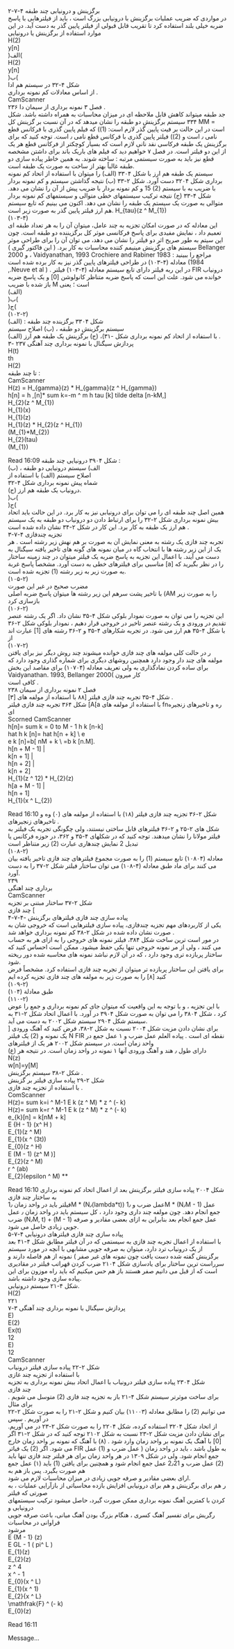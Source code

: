 ۲-۷-۴ برگزینش و درونیابی چند طبقه  
در مواردی که ضریب عملیات برگزینش با درونیابی بزرگ است ، باید از فیلترهایی با پاسخ ضربه خیلی بلند  استفاده کرد تا تقریب قابل قبولی از فیلتر پایین گذر به دست آید. در این موارد استفاده از برگزینش یا درونیایی  
H(2)  
y[n]  
)الف(  
H(2)  
y[n]  
)ب(  
شکل ۴-۳۲ در سیستم هم ادا  
از اساس معادلات کم نمونه برداری .  
CamScanner  
۲۳۶ فصل ۳ نمونه برداری از سیمان دا .  
جد طبقه میتواند کاهش قابل ملاحظه ای در میزان محاسبات به همراه داشته باشد. شکل ۳۳۴  سیستم برگزینش دو طبقه را نشان میدهد که در آن نسبت بر گزینش کل MM = است در این حالت بر  فیت پایین گذر لازم است: (1)) که فیلم پایین گذری با فرکانس قطع نامی ٫ است و (2))  فیلتر پایین گذری با فرکانس قطع نامی ٫ است. توجه کنید که برای برگزینش یک طبقه فرکاسی نقد  نانی لازم است که بسیار کوچکتر از فرکانس قطع هر یک از این دو فیلتر است. در  فصل ۷ خواهیم دید که فیلم های باریک باند برای داشتن مشخصه قطع نیز باید به صورت سیستمی مرتبه :  ساخته شوند. به همین خاطر پیاده سازی دو طبقه غالباً بهتر از ساخت به صورت یک طبقه است.  
سیستم یک طبقه هم ارز با شکل ۳۳۰۴ (الف) را میتوان با استفاده از اتحاد کم نمونه برداری شکل ۳۲۰۴  دست آورد. شکل ۲-۳۳ (ب) نتیجه گذاشتن سیستم و کم نمونه بردار با ضریب به با  سیستم (2) 15 و کم نمونه بردار با ضریب پیش از آن را نشان می دهد. شکل ۴-۳۳ (ج) نتیجه ترکیب  سیستمهای خطی متوالی و سیستمهای کم نمونه بردار متوالی به صورت یک سیستم یک طبقه را نشان می دهد.  اکنون می بینیم که تابع سیستم هم ارز فیلتر پایین گذر به صورت زیر است.  H_{tau}(z ^ M_{1})  
(۱۰۳-۴)  
این معادله که در صورت امکان تجزیه به چند عامل، میتوان آن را به هر تعداد طبقه ای تعمیم داد ، نمایش  مفیدی برای پاسخ فرکانسی موثر کل برگزیننده دو طبقه است. چون این سیتم به طور صریح اثر دو فیلتر را  نشان می دهد، می توان آن را برای طراحی موثر سیستم های برگزینش مینیمم کننده محاسبات به کار برد. ( این  فاکتور گیری ) Bellanger 2000 و ، Vaidyanathan, 1993 Crochiere and Rabiner 1983 : مراجع را ببینید  معادله (۴-۱۰۳) در طراحی فیلترهای پایین گذر نیز به کار برده شده است (1984 ,.Neuve et al ) . در این ربه  فیلتر دارای تابع سیستم معادله (۴-۱۰۳) فیلتر FIR درونیاب خوانده می شود. علت این است که پاسخ ضربه  متناظر کانولوشن [0] و یک پاسخ ضربه باز شده با ضریب M است ؛ یعنی  
(الف)  
)ب(  
)ج(  
(۱۰۲-۲)  
شکل ۳۳۰۴ برگزینده چند طبقه : (الف)  
سیستم برگزینش دو طبقه ، (ب) اصلاح سیستم  
(الف) با استفاده از اتحاد کم نمونه برداری شکل  -۳۱)، (ج) برگزینش یک طبقه هم ارز .  
۳- پردازش سیگنال با نمونه برداری چند آهنگی ۲۳۷  
H(t)  
th  
H(2)  
تا چند طبقه :  
CamScanner  
H(z) = H_{gamma}(z) * H_{gamma}(z ^ H_{gamma})  
h[n] = h ,[n]* sum k=-m ^ m h tau [k] tilde delta [n-kM,]  
H_{2}(z ^ M_{1})  
H_{1}(x)  
H_{1}(z)  
H_{1}(z) * H_{2}(z ^ H_{1})  
(M_{1}*M_{2})  
H_{2}(tau)  
(M_{1})

Read
16:09
شکل ۳۹۰۴ درونیایی چند طبقه :  
الف) سیستم درونیایی دو طبقه ، (ب)  
اصلاح سیستم (الف) با استفاده از  
شماه پیش نمونه برداری شکل ۴-۳۲  
(ج) درونیاب یک طبقه هم ارز.  
)ب(  
)ج(  
همین اصل چند طبقه ای را می توان برای درونیابی نیز به کار برد. در این حالت باید اتحاد بیش  نمونه برداری شکل ۲-۳۲ را برای ارتباط دادن دو درونیاب دو طبقه به یک سیستم هم ارز یک طبقه به کار برد.  این کار در شکل ۲-۳۴ نشان داده شده است .  
۳-۷-۴ تجزیه چندفازی  
تجربه چند فازی یک رشته به معنی نمایش آن به صورت بر هم نهش زیر رشته است . هر یک از این  زیر رشته ها با انتخاب گاه در میان نمونه های گونه های تاخیر یافته سیگنال به دست می آیند. با اعمال این تجزیه به  پاسخ ضربه یک فیلتر میتوان در چند زمینه ساختار مناسبی برای فیلترهای خطی به دست آورد. مشخصاً پاسخ  غربة [a] را در نظر بگیرید که به صورت زیر به زیر رشته (1) تجزیه شده است.  
(۱۰۵-۲)  
مضرب صحیح در غیر این صورت  
با تاخیر پشت سرهم این زیر رشته ها میتوان پاسخ ضربه اصلی (AM را به صورت زیر بازسازی کرد  
(۱۰۶-۲)  
این تجزیه را می توان به صورت نمودار بلوکی شکل ۴-۳۵ نشان داد. اگر یک رشته عنصر تقدیم در ورودی و  یک رشته عنصر تاخیر در خروجی قرار دهیم ، نمودار بلوکی شکل ۲-۳۶ با شکل ۴-۳۵ هم ارز می شود. در  تجربه شکارهای ۴-۳۵ و ۲-۳۶ رشته های [1] عبارت اند از  
(۱۰۷-۲)  
ر در حالت کلی مولفه های چند فازی خوانده میشوند چند روش دیگر نیز برای یافتن مولفه های چند  دار وجود دارد همچنین روشهای دیگری برای شماره گذاری وجود دارد که برای ساده کردن نمادگذاری به  ولى تعريف معادله (۱۰۷۰۴) برای مقاصد این بخش Vaidyanathan. 1993, Bellanger 2000( کار میرون  
کافی است .  
۲۳۸ فصل ۲ نمونه برداری از سیمان  
شکل ۴-۳۵ تجربه چند فازی فیلتر [۸۸ با استفاده از مولفه های [۳] .  
شکل ۳۶۴ تجربه چند فازی فیلتر [A[a با استفاده از مولفه های fnره و تاخیرهای زنجیره ای  
Scorned  CamScanner  
h[n]= sum k = 0 to M - 1 h k [n-k]  
hat h k [n]= hat h[n + k] \\ e  
e k [n]=b[ nM + k \ =b k [n.M].  
h[n + M - 1] |  
k[n + 1] |  
h[n + 2] |  
k[n + 2]  
H_{1}(z ^ 12) * H_{2}(z)  
h[a + M - 1] |  
h[n + 1]  
H_{1}(x ^ L_{2})

Read
16:10
شکل ۲-۳۶ تجزیه چند فازی فیلتر (۱۸) با استفاده از مولفه های (۰) وه و تاخیرهای زنجیرهای .  
شکل های ۲-۲۵ و ۲-۳۶ فیلترهای قابل ساختی نیستند، ولی چگونگی تجربه یک فیلتر به فیلتر مولانا  را نشان میدهند. توجه کنید که در شکلهای ۴-۳۵ و ۳۶۲، در حوزه فرکانس یا تبدیل 2 نمایش چندهاری  عبارت (2) زیر متناظر است  
(۱۰۸-۲)  
معادله (۱۰۸۰۴) تابع سیستم (1) را به صورت مجموع فیلترهای چند فازی تاخیر یافته بیان می کنند برای ماد  طبق معادله (۴-۱۰۸) می توان ساختار فیلتر شکل ۲-۳۷ را به دست آورد.  
۲۳۹  
برداری چند اهنگی  
CamScanner  
شکل ۲-۳۷ ساختار مبتنی بر تجزیه  
چند فازی [  
۴-۷-۴- پیاده سازی چند فازی فیلترهای برگزینش  
یکی از کاربردهای مهم تجزیه چندفازی، پیاده سازی فیلترهایی است که خروجی شان به صورت نشان داده شده  در شکل ۲-۳۸ کم نمونه برداری خواهد شد .  
در مور است ترین ساخت شکل ۳۸۴، فیلتر نمونه های خروجی را به ازای هر به حساب می کنند ، ولی از  مر نمونه خروجی تنها یکی حفظ میشود. ممکن است احساس کنید که ساختار پربازده تری وجود دارد ، که  در آن لازم نباشد نمونه های محاسبه شده دور ریخته شود.  
برای یافتن این ساختار پربازده تر میتوان از تجربه چند فازی استفاده کرد. مشخصاً فرض کنید [۸] را به  صورت زیر به مولفه های چند فازی تجزیه کرده ایم  
(۱۰۹-۲)  
طبق معادلة (۱۰۴)  
(۱۱۰-۲)  
با این تجزیه ، و با توجه به این واقعیت که میتوان جای کم نمونه برداری و جمع را عوض کرد ، شکل ۳۸۰۴  را می توان به صورت شکل ۳۹۰۴ در آورد. با اعمال اتحاد شکل ۲-۳۱ به سیستم شکل ۲۹۰۴ سیستم شکل  ۲۰۰۲ به دست می آید.  
برای نشان دادن مزیت شکل ۲۰۰۴ نسبت به شکل ۲-۳۸، فرض کنید که آهنگ ورودی [ یک نمونه  و (2) یک فیلتر N FIR نقطه ای است . پیاده  العلم عمل ضرب و ۱ عمل جمع در واحد زمان است. در سیستم شکل ۲۰۰۲ هر یک از فیلترهای  
(ع) دارای طول ٫ هند و آهنگ ورودی آنها ۱ نمونه در واحد زمان است. در نتیجه هر  
N(z)  
w[n]=y[M]  
شکل ۲-۳۸ سیستم برگزینش .  
شکل ۲-۲۹ پیاده سازی فیلتر بر گزینش  
با استفاده از تجزیه چند فازی .  
ComScanner  
H(z)= sum k=i ^ M-1 E k (z ^ M) * z ^ (- k)  
H(z)= sum k=r ^ M-1 E k (z ^ M) * z ^ (- k)  
e_{k}[n] = k[nM + k]  
E \{H - 1\} (x^ H )  
E_{1}(z ^ M)  
E_{1}(x ^ (3t))  
E_{0}(z ^ H)  
E (M - 1) (z^ M )]  
E_{2}(z ^ M)  
r ^ (ab)  
E_{2}(epsilon ^ M) **

Read
16:10
شکل ۲۰۰۴ پیاده سازی فیلتر  برگزینش بعد از اعمال اتحاد کم  نمونه برداری به ساختار چند فازی  
فیلتر باید در واحد زمان 1٫M * (N٫(lambda*t)) عمل ضرب و 1٫M * (N٫M - 1) عمل جمع انجام دهد. چون مولفه چند داری  وجود دارد ، کل سیستم باید در واحد زمان ٫ عمل ضرب (N٫M, t) + (M - 1) عمل جمع انجام بعد  بنابراین به ازای بعضی مقادیر و صرفه جویی زیادی حاصل می شود.  
۵-۷-۴ پیاده سازی چند فازی فیلترهای درونیابی  
با استفاده از اعمال تجربه چند فازی به سیستمی که در آن فیلتر مطابق شکل ۴-۴۱ بعد از یک درونیاب ترد  دارد، میتوان به صرفه جویی مشابهی با آنچه در مورد سیستم برگزینش گفته شده دست یافت چون نمونه های  غیر صفر ) نمونه از هم فاصله دارند و سرراست ترین ساختار برای یادسازی شکل ۲۱۰۴ ضرب  کردن قهراتب فیلتر در مقادیری است که از قبل می دانیم صفر هستند باز هم حس میکنیم که باید راه موزون  برای این پیاده سازی وجود داشته باشد.  
شکل ۴-۲۱ سیستم درونیابی.  
H(2)  
۲۲۱  
۷-۳ پردازش سیگنال با نمونه برداری چند آهنگی  
E)  
E(2)  
Ex(t)  
12  
E)  
12  
CamScanner  
شکل ۲-۲۲ پیاده سازی فیلتر درونیاب  
با استفاده از تجزیه چند غازی  
شکل ۲۳۰۴ پیاده سازی فیلتر درونیاب  با اعمال اتحاد بیش نمونه برداری به تجزیه  
چند فازی  
برای ساخت موثرتر سیستم شکل ۴-۲۱ باز به تجزيه چند فازی (2) متوسل می شویم . برای مثال  
می توانیم (2) را مطابق معادله (۱۱۰۰۳) بیان کنیم و شکل ۲-۲۱ را به صورت شکل ۲-۲۲ در آوریم . سپس  
از اتحاد شکل ۳۲۰۴ استفاده کرده، شکل ۲۲۰۴ را به صورت شکل ۲-۲۳ در می آوریم.  برای نشان دادن مزیت شکل ۲-۲۳ نسبت به شکل ۲۱۰۲ توجه کنید که در شکل ۲-۳۱ اگر [0] با آهنگ  یک نمونه بر واحد زمان وارد شود . (۸) با آهنگ که نمونه بر واحد زمان خارج می شود. اگر (2) یک  فیاتر FIR به طول باشد ، باید در واحد زمان ( عمل ضرب و (1) عمل جمع انجام شود. ولی در  شکل ۱۳۰۹ در هر واحد زمان برای هر فیلتر چند فازی تنها باید (2) عمل ضرب و 2٫21  عمل جمع انجام شود و همچنین برای یافتن (1) باید (۱) عمل جمع هم صورت بگیرد. پس باز هم به  
ارای بعضی مقادیر و صرفه جویی زیادی در میزان محاسبات لازم می شود.  
ر هم برای برگزینش و هم برای درونیابی افزایش بازده محاسباتی از بازآرایی عملیات ، به صورتی که فیلتر  
کردن با کمترین آهنگ نمونه برداری ممکن صورت گیرد، حاصل میشود ترکیب سیستمهای درونیابی و  
رگریش برای تفسیر آهنگ کسری ، هنگام بزرگ بودن آهنگ میانی، باعث صرفه جویی فراوانی در محاسبات  
مرشود  
E \{M - 1\} (z)  
E GL - 1 ( pi^ L )  
E_{1}(z)  
E_{2}(z)  
z ^ 4  
x ^ - 1  
E_{0}(x ^ L)  
E_{1}(x ^ 1)  
E_{2}\{x ^ L\}  
\mathfrak{F} ^ (- k)  
E_{0}(z)

Read
16:11

Message...

